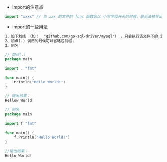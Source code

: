 - import的注意点

```go
import "xxxx" // 当 xxx 的文件的 func 函数名以 小写字母开头的时候，是无法被导出的，能被导出的函数都是以 大写字母 开头
```

- import的一些用法

```tex
1、加下划线 （如：_ "github.com/go-sql-driver/mysql"） ，只会执行该文件下的 init 方法；
2、加点(.) 调用的时候可以省略包前缀；
3、别名
```

```go
// 加点(.)
package main
 
import . "fmt"
 
func main() {
	Println("Hello World!")
}
 
// 输出结果：
Hellow World!
```

```go
// 别名
package main
 
import f "fmt"
 
func main() {
	f.Println("Hello World!")
}

//输出结果：
Hello World!
```

